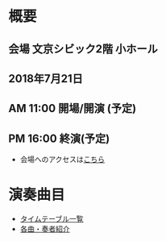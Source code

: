 # 概要
## 会場 文京シビック2階 小ホール
## 2018年7月21日
## AM 11:00 開場/開演 (予定)
## PM 16:00 終演(予定)  
* 会場へのアクセスは[こちら](http://bunkyocivichall.jp/access)  

# 演奏曲目
* [タイムテーブル一覧](timetable) 
* [各曲・奏者紹介](indroduction)
